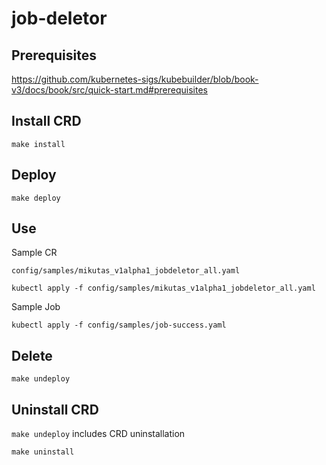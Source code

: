 # job-deletor

## Prerequisites

https://github.com/kubernetes-sigs/kubebuilder/blob/book-v3/docs/book/src/quick-start.md#prerequisites

## Install CRD

```
make install
```

## Deploy

```
make deploy
```

## Use


Sample CR

`config/samples/mikutas_v1alpha1_jobdeletor_all.yaml`

```
kubectl apply -f config/samples/mikutas_v1alpha1_jobdeletor_all.yaml
```

Sample Job

```
kubectl apply -f config/samples/job-success.yaml
```

## Delete

```
make undeploy
```

## Uninstall CRD

`make undeploy` includes CRD uninstallation

```
make uninstall
```
